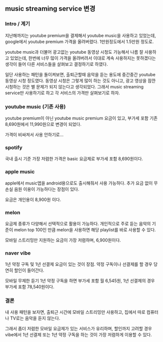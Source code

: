 ## music streaming service 변경

### Intro / 계기

지난해까지는 youtube premium을 결제해서 youtube music을 사용하고 있었는데,
google에서 youtube premium 가격을 올려버렸다. 1만원정도에서 1.5만원 정도로.

youtube music과 더불어 광고없는 youtube 동영상 시청도 가능해서 나름 잘 사용하고 있었는데,
한번에 너무 많이 가격을 올려버려서 이대로 계속 사용하지는 못하겠다는 생각이 들어
다른 서비스들을 살펴보고 결정하기로 하였다.

일단 사용하는 패턴을 돌이켜보면, 출퇴근할때 음악을 듣는 용도에 중간중간
youtube 동영상 시청 정도였다. 동영상 시청은 그렇게 많이 하는 것도 아니고,
광고 영상을 잠깐 시청하는 것은 별 문제가 되지 않는다고 생각되었다.
그래서 music streaming service만 사용하기로 하고 각 서비스의 가격만 살펴보기로 하자.


### youtube music (기존 사용)

youtube premium이 아닌 youtube music premium 요금이 있고, 부가세 포함 기존 8,690원에서 11,990원으로 변경이 되었다.

가격이 비싸져서 사용 안하기로...


### spotify

국내 출시 기준 가장 저렴한 가격은 basic 요금제로 부가세 포함 8,690원이다.


### apple music

apple에서 music앱을 android용으로도 출시해줘서 사용 가능하다. 추가 요금 없이 무손실 음원 이용이 가능하다는 장점이 있다.

요금은 개인용이 8,900원 이다.


### melon

요금제 종류가 다양해서 선택적으로 활용이 가능하다. 개인적으로 주로 듣는 음악의 기준이 melon top 100인 만큼 melon을 사용하면 해당 playlist를 바로 사용할 수 있다.

모바일 스트리밍만 지원하는 요금이 가장 저렴하며, 6,900원이다.


### naver vibe

1년 약정 구독 및 1년 선결제 요금이 있는 것이 장점. 약정 구독이나 선결제를 할 경우 당연히 할인이 들어간다.

모바일 무제한 듣기 1년 약정 구독을 하면 부가세 포함 월 6,545원, 1년 선결제의 경우 부가세 포함 78,540원이다.


### 결론

내 사용 패턴을 보자면, 출퇴근 시간에 모바일 스트리밍만 사용하고, 집에서 따로 컴퓨터나 TV로는 음악을 듣지 않는다.

그래서 좀더 저렴한 모바일 요금제가 있는 서비스가 유리하며, 할인까지 고려할 경우 vibe에서 1년 선결제 또는 1년 약정 구독을 하는 것이 가장 저렴하게 이용할 수 있다.
